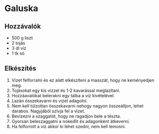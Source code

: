 # Galuska

## Hozzávalók
- 500 g liszt
- 2 tojás
- 3 dl víz
- 1 tk só

## Elkészítés
1. Vizet felforralni és ez alatt elkészíteni a masszát, hogy ne keményedjen meg.
2. Tojásokat egy kis vízzel és 1-2 kavarással meglazítani.
3. Hozzáavalókat belerakni egy tálba a víz kivételével.
4. Lazán összekavarni és vizet adagolni.
5. Nem kell túlzottan összekavarni nehogy nagyon összeálljon, lehet darabos. Nagyjából szívja fel a vizet.
6. Bevizezni a szaggatót, hogy ne ragadjon bele a tészta.
7. Gyorsan beleszaggatni a nokedlit és adagonként átkeverni.
8. Ha felforrott a víz akkor ki lehet szedni, nem kell lemosni.

